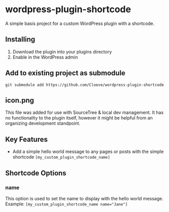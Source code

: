 # wordpress-plugin-shortcode
A simple basis project for a custom WordPress plugin with a shortcode.

## Installing
1. Download the plugin into your plugins directory
2. Enable in the WordPress admin

## Add to existing project as submodule
`git submodule add https://github.com/Cloeve/wordpress-plugin-shortcode`

## icon.png
This file was added for use with SourceTree & local dev management. It has no functionality to the plugin itself, however 
it might be helpful from an organizing development standpoint.

## Key Features
- Add a simple hello world message to any pages or posts with the simple shortcode `[my_custom_plugin_shortcode_name]`

## Shortcode Options
### name
This option is used to set the name to display with the hello world message. Example: `[my_custom_plugin_shortcode_name name="Jane"]`

